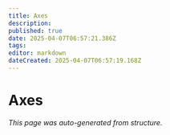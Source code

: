 ```yaml
---
title: Axes
description: 
published: true
date: 2025-04-07T06:57:21.386Z
tags: 
editor: markdown
dateCreated: 2025-04-07T06:57:19.168Z
---
```


# Axes

*This page was auto-generated from structure.*
